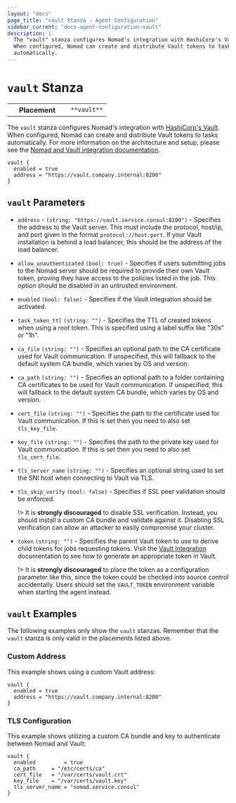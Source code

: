 ```yaml
---
layout: "docs"
page_title: "vault Stanza - Agent Configuration"
sidebar_current: "docs-agent-configuration-vault"
description: |-
  The "vault" stanza configures Nomad's integration with HashiCorp's Vault.
  When configured, Nomad can create and distribute Vault tokens to tasks
  automatically.
---
```


# `vault` Stanza

<table class="table table-bordered table-striped">
  <tr>
    <th width="120">Placement</th>
    <td>
      <code>**vault**</code>
    </td>
  </tr>
</table>


The `vault` stanza configures Nomad's integration with [HashiCorp's
Vault][vault]. When configured, Nomad can create and distribute Vault tokens to
tasks automatically. For more information on the architecture and setup, please
see the [Nomad and Vault integration documentation][nomad-vault].

```hcl
vault {
  enabled = true
  address = "https://vault.company.internal:8200"
}
```

## `vault` Parameters

- `address` - `(string: "https://vault.service.consul:8200")` - Specifies the
  address to the Vault server. This must include the protocol, host/ip, and port
  given in the format `protocol://host:port`. If your Vault installation is
  behind a load balancer, this should be the address of the load balancer.

- `allow_unauthenticated` `(bool: true)` - Specifies if users submitting jobs to
  the Nomad server should be required to provide their own Vault token, proving
  they have access to the policies listed in the job. This option should be
  disabled in an untrusted environment.

- `enabled` `(bool: false)` - Specifies if the Vault integration should be
  activated.

- `task_token_ttl` `(string: "")` - Specifies the TTL of created tokens when
  using a root token. This is specified using a label suffix like "30s" or "1h".

- `ca_file` `(string: "")` - Specifies an optional path to the CA
  certificate used for Vault communication. If unspecified, this will fallback
  to the default system CA bundle, which varies by OS and version.

- `ca_path` `(string: "")` - Specifies an optional path to a folder
  containing CA certificates to be used for Vault communication. If unspecified,
  this will fallback to the default system CA bundle, which varies by OS and
  version.

- `cert_file` `(string: "")` - Specifies the path to the certificate used
  for Vault communication. If this is set then you need to also set
  `tls_key_file`.

- `key_file` `(string: "")` - Specifies the path to the private key used for
  Vault communication. If this is set then you need to also set `tls_cert_file`.

- `tls_server_name` `(string: "")` - Specifies an optional string used to set
  the SNI host when connecting to Vault via TLS.

- `tls_skip_verify` `(bool: false)` - Specifies if SSL peer validation should be
  enforced.

    !> It is **strongly discouraged** to disable SSL verification. Instead, you
    should install a custom CA bundle and validate against it. Disabling SSL
    verification can allow an attacker to easily compromise your cluster.

- `token` `(string: "")` - Specifies the parent Vault token to use to derive child tokens for jobs
  requesting tokens.
  Visit the [Vault Integration](/docs/vault-integration/index.html)
  documentation to see how to generate an appropriate token in Vault.

    !> It is **strongly discouraged** to place the token as a configuration
    parameter like this, since the token could be checked into source control
    accidentally. Users should set the `VAULT_TOKEN` environment variable when
    starting the agent instead.


## `vault` Examples

The following examples only show the `vault` stanzas. Remember that the
`vault` stanza is only valid in the placements listed above.

### Custom Address

This example shows using a custom Vault address:

```hcl
vault {
  enabled = true
  address = "https://vault.company.internal:8200"
}
```

### TLS Configuration

This example shows utilizing a custom CA bundle and key to authenticate between
Nomad and Vault:

```hcl
vault {
  enabled         = true
  ca_path     = "/etc/certs/ca"
  cert_file   = "/var/certs/vault.crt"
  key_file    = "/var/certs/vault.key"
  tls_server_name = "nomad.service.consul"
}
```

[vault]: https://www.vaultproject.io/ "Vault by HashiCorp"
[nomad-vault]: /docs/vault-integration/index.html "Nomad Vault Integration"

